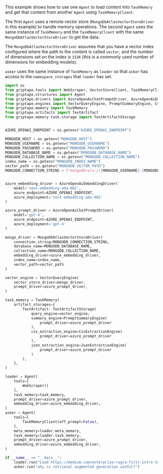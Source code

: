 This example shows how to use one `Agent` to load content into `TaskMemory` and get that content from another `Agent` using `TaskMemoryClient`.

The first `Agent` uses a remote vector store (`MongoDbAtlasVectorStoreDriver` in this example) to handle memory operations. The second `Agent` uses the same instance of `TaskMemory` and the `TaskMemoryClient` with the same `MongoDbAtlasVectorStoreDriver` to get the data.

The `MongoDbAtlasVectorStoreDriver` assumes that you have a vector index configured where the path to the content is called `vector`, and the number of dimensions set on the index is `1536` (this is a commonly used number of dimensions for embedding models).

`asker` uses the same instance of `TaskMemory` as `loader` so that `asker` has access to the `namespace_storages` that `loader` has set.

```python
import os
from griptape.tools import WebScraper, VectorStoreClient, TaskMemoryClient
from griptape.structures import Agent
from griptape.drivers import AzureOpenAiChatPromptDriver, AzureOpenAiEmbeddingDriver, MongoDbAtlasVectorStoreDriver
from griptape.engines import VectorQueryEngine, PromptSummaryEngine, CsvExtractionEngine, JsonExtractionEngine
from griptape.memory import TaskMemory 
from griptape.artifacts import TextArtifact
from griptape.memory.task.storage import TextArtifactStorage


AZURE_OPENAI_ENDPOINT = os.getenv("AZURE_OPENAI_ENDPOINT")

MONGODB_HOST = os.getenv("MONGODB_HOST")
MONGODB_USERNAME = os.getenv("MONGODB_USERNAME")
MONGODB_PASSWORD = os.getenv("MONGODB_PASSWORD")
MONGODB_DATABASE_NAME = os.getenv("MONGODB_DATABASE_NAME")
MONGODB_COLLECTION_NAME = os.getenv("MONGODB_COLLECTION_NAME")
index_name = os.getenv("MONGODB_INDEX_NAME")
vector_path = os.getenv("MONGODB_VECTOR_PATH")
MONGODB_CONNECTION_STRING = f"mongodb+srv://{MONGODB_USERNAME}:{MONGODB_PASSWORD}@{MONGODB_HOST}/{MONGODB_DATABASE_NAME}"


azure_embedding_driver = AzureOpenAiEmbeddingDriver(
    model='text-embedding-ada-002',
    azure_endpoint=AZURE_OPENAI_ENDPOINT,
    azure_deployment='text-embedding-ada-002'
)

azure_prompt_driver = AzureOpenAiChatPromptDriver(
    model='gpt-4',
    azure_endpoint=AZURE_OPENAI_ENDPOINT,
    azure_deployment='gpt-4'
)

mongo_driver = MongoDbAtlasVectorStoreDriver(
    connection_string=MONGODB_CONNECTION_STRING,
    database_name=MONGODB_DATABASE_NAME,
    collection_name=MONGODB_COLLECTION_NAME,
    embedding_driver=azure_embedding_driver,
    index_name=index_name,
    vector_path=vector_path
)

vector_engine = VectorQueryEngine(
    vector_store_driver=mongo_driver,
    prompt_driver=azure_prompt_driver,
)

task_memory = TaskMemory(
    artifact_storages={
        TextArtifact: TextArtifactStorage(
            query_engine=vector_engine,
            summary_engine=PromptSummaryEngine(
                prompt_driver=azure_prompt_driver
            ),
            csv_extraction_engine=CsvExtractionEngine(
                prompt_driver=azure_prompt_driver
            ),
            json_extraction_engine=JsonExtractionEngine(
                prompt_driver=azure_prompt_driver
            )
        ),
    },
)

loader = Agent(
    tools=[
        WebScraper()
    ],
    task_memory=task_memory,
    prompt_driver=azure_prompt_driver,
    embedding_driver=azure_embedding_driver,
)
asker = Agent(
    tools=[
        TaskMemoryClient(off_prompt=False),
    ],
    meta_memory=loader.meta_memory,
    task_memory=loader.task_memory,
    prompt_driver=azure_prompt_driver,
    embedding_driver=azure_embedding_driver,
)

if __name__ == "__main__":
    loader.run("Load https://medium.com/enterprise-rag/a-first-intro-to-complex-rag-retrieval-augmented-generation-a8624d70090f")
    asker.run("why is retrieval augmented generation useful?")
```
